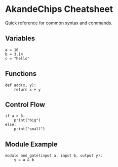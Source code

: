 # AkandeChips Cheatsheet

Quick reference for common syntax and commands.

## Variables
```akandechips
a = 10
b = 3.14
c = "hello"
```

## Functions
```akandechips
def add(x, y):
    return x + y
```

## Control Flow
```akandechips
if a > 5:
    print("big")
else:
    print("small")
```

## Module Example
```akandechips
module and_gate(input a, input b, output y):
    y = a & b
```
